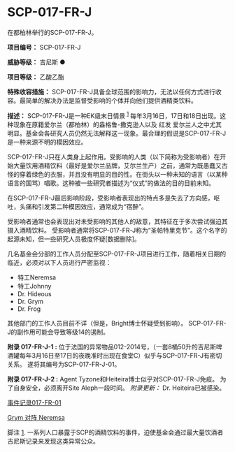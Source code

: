 # SCP-017-FR-J
                        






在都柏林举行的SCP-017-FR-J。



**项目编号：**  SCP-017-FR-J

**威胁等级：**  吉尼斯 ●

**项目等级：**  乙酸乙酯

**特殊收容措施：**  SCP-017-FR-J具备全球范围的影响力，无法以任何方式进行收容。最简单的解决办法是监督受影响的个体并向他们提供酒精类饮料。

**描述：**  SCP-017-FR-J是一种EK级末日情景<sup class='footnoteref'>
 <a shape='rect' class='footnoteref' id='footnoteref-1' href='javascript:;' onclick='WIKIDOT.page.utils.scrollToReference(&apos;footnote-1&apos;)'>1</a>
</sup> 每年3月16日，17日和18日出现。这种现象在原籍爱尔兰（都柏林）的盎格鲁-撒克逊人以及 红发 爱尔兰人之中尤其明显。基金会各研究人员仍然无法解释这一现象。最合理的假说是SCP-017-FR-J是一种来源不明的模因效应。

SCP-017-FR-J只在人类身上起作用。受影响的人类（以下简称为受影响者）在开始大量饮用酒精饮料（最好是爱尔兰品牌，艾尔兰生产）之前，通常为既愚蠢又古怪的穿着绿色的衣服，并且没有明显的目的性。在街头以一种未知的语言（以某种语言的国骂）唱歌。这种被一些研究者描述为“仪式”的做法的目的目前未知。

在SCP-017-FR-J最后影响阶段，受影响者表现出的特点多是失去了方向感，呕吐，头痛和引发第二种模因效应，通常成为“宿醉”。

受影响者通常也会表现出对未受影响的其他人的敌意，其特征在于多次尝试强迫其摄入酒精饮料。
受影响者通常将SCP-017-FR-J称为“圣帕特里克节”。这个名字的起源未知，但一些研究人员极度怀疑[数据删除]。

几名基金会分部的工作人员分配至SCP-017-FR-J项目进行工作，随着相关日期的临近，必须对以下人员进行严密监视：

- 特工Neremsa
- 特工Johnny
- Dr. Hideous
- Dr. Grym
- Dr. Frog

其他部门的工作人员目前不详（但是，Bright博士怀疑受到影响）。
SCP-017-FR-J的副作用可能会导致等级14的遏制。

**附录 017-FR-J-1 :** 
位于法国的异常物品012-2014号，（一套8桶50升的吉尼斯啤酒罐每年3月16日至17日的夜晚准时出现在食堂C）似乎与SCP-017-FR-J有密切关系。
遂将其编号为SCP-017-FR-J-01。

**附录 017-FR-J-2 :** 
Agent Tyzone和Heiteira博士似乎对SCP-017-FR-J免疫。
为了自身安全，必须离开Site Aleph一段时间。
*附录更新：*  Dr. Heiteira已被感染。


<a shape='rect' class='collapsible-block-link' href='javascript:;'>&#20107;&#20214;&#35760;&#24405;017-FR-01</a>

<a shape='rect' class='collapsible-block-link' href='javascript:;'>Grym&#160;&#23545;&#38453;&#160;Neremsa</a>





脚注
<a shape='rect' href='javascript:;' onclick='WIKIDOT.page.utils.scrollToReference(&apos;footnoteref-1&apos;)'>1</a>. 一系列人口暴露于SCP的酒精饮料的事件，迫使基金会通过最大量饮酒者吉尼斯记录来发现这类异常公众。


                    